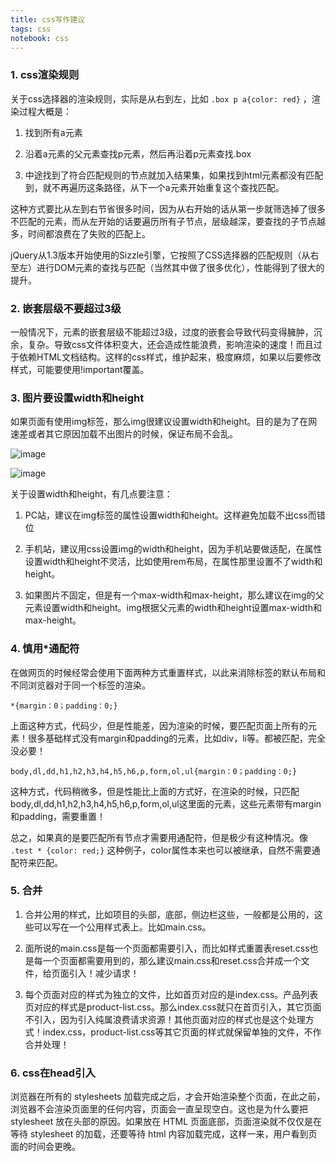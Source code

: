 ```yaml
---
title: css写作建议
tags: css
notebook: css 
---
```


### 1. css渲染规则

关于css选择器的渲染规则，实际是从右到左，比如 `.box p a{color: red}` ，渲染过程大概是：

1. 找到所有a元素

2. 沿着a元素的父元素查找p元素，然后再沿着p元素查找.box

3. 中途找到了符合匹配规则的节点就加入结果集，如果找到html元素都没有匹配到，就不再遍历这条路径，从下一个a元素开始重复这个查找匹配。

这种方式要比从左到右节省很多时间，因为从右开始的话从第一步就筛选掉了很多不匹配的元素，而从左开始的话要遍历所有子节点，层级越深，要查找的子节点越多，时间都浪费在了失败的匹配上。

jQuery从1.3版本开始使用的Sizzle引擎，它按照了CSS选择器的匹配规则（从右至左）进行DOM元素的查找与匹配（当然其中做了很多优化），性能得到了很大的提升。

### 2. 嵌套层级不要超过3级

一般情况下，元素的嵌套层级不能超过3级，过度的嵌套会导致代码变得臃肿，沉余，复杂。导致css文件体积变大，还会造成性能浪费，影响渲染的速度！而且过于依赖HTML文档结构。这样的css样式，维护起来，极度麻烦，如果以后要修改样式，可能要使用!important覆盖。

### 3. 图片要设置width和height

如果页面有使用img标签，那么img很建议设置width和height。目的是为了在网速差或者其它原因加载不出图片的时候，保证布局不会乱。

![image](http://picabstract.preview.ftn.qq.com:8080/ftn_pic_abs_v2/ff71bf3f35a7b78401db99dc45176938770e570af6da67c423da11fb566de28509f77d5dce5015e276666b2883b68c3f?pictype=scale&from=30113&version=2.0.0.2&uin=406490508&fname=20171220-5.png&size=1024)

![image](http://picabstract.preview.ftn.qq.com:8080/ftn_pic_abs_v2/7f2256d6f15980c473e073f95ff393323fe3880d25c5be8bfcc6466cb54dd4cb0d1d97db8dac3f933ada349b87dc83e5?pictype=scale&from=30113&version=2.0.0.2&uin=406490508&fname=20171220-6.png&size=1024)

关于设置width和height，有几点要注意：

1. PC站，建议在img标签的属性设置width和height。这样避免加载不出css而错位

2. 手机站，建议用css设置img的width和height，因为手机站要做适配，在属性设置width和height不灵活，比如使用rem布局，在属性那里设置不了width和height。

3. 如果图片不固定，但是有一个max-width和max-height，那么建议在img的父元素设置width和height。img根据父元素的width和height设置max-width和max-height。

### 4. 慎用*通配符

在做网页的时候经常会使用下面两种方式重置样式，以此来消除标签的默认布局和不同浏览器对于同一个标签的渲染。

`*{margin：0；padding：0;}`

上面这种方式，代码少，但是性能差，因为渲染的时候，要匹配页面上所有的元素！很多基础样式没有margin和padding的元素，比如div，li等。都被匹配，完全没必要！

`body,dl,dd,h1,h2,h3,h4,h5,h6,p,form,ol,ul{margin：0；padding：0;}`

这种方式，代码稍微多，但是性能比上面的方式好，在渲染的时候，只匹配body,dl,dd,h1,h2,h3,h4,h5,h6,p,form,ol,ul这里面的元素，这些元素带有margin和padding，需要重置！

总之，如果真的是要匹配所有节点才需要用通配符，但是极少有这种情况。像 `.test * {color: red;}` 这种例子，color属性本来也可以被继承，自然不需要通配符来匹配。

### 5. 合并

1. 合并公用的样式，比如项目的头部，底部，侧边栏这些，一般都是公用的，这些可以写在一个公用样式表上。比如main.css。

2. 面所说的main.css是每一个页面都需要引入，而比如样式重置表reset.css也是每一个页面都需要用到的，那么建议main.css和reset.css合并成一个文件，给页面引入！减少请求！

3. 每个页面对应的样式为独立的文件，比如首页对应的是index.css。产品列表页对应的样式是product-list.css。那么index.css就只在首页引入，其它页面不引入，因为引入纯属浪费请求资源！其他页面对应的样式也是这个处理方式！index.css，product-list.css等其它页面的样式就保留单独的文件，不作合并处理！

### 6. css在head引入

浏览器在所有的 stylesheets 加载完成之后，才会开始渲染整个页面，在此之前，浏览器不会渲染页面里的任何内容，页面会一直呈现空白。这也是为什么要把 stylesheet 放在头部的原因。如果放在 HTML 页面底部，页面渲染就不仅仅是在等待 stylesheet 的加载，还要等待 html 内容加载完成，这样一来，用户看到页面的时间会更晚。









